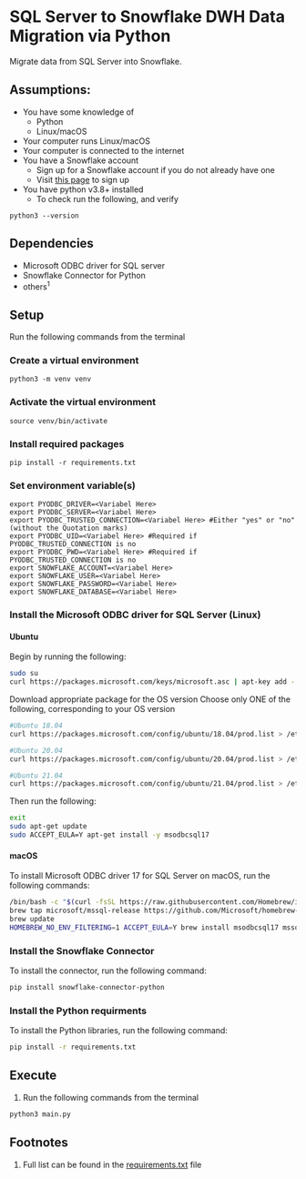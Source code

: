 # SQL Server to Snowflake DWH Data Migration via Python

Migrate data from SQL Server into Snowflake.

## Assumptions:
* You have some knowledge of
  * Python
  * Linux/macOS
* Your computer runs Linux/macOS
* Your computer is connected to the internet
* You have a Snowflake account
    * Sign up for a Snowflake account if you do not already have one
    * Visit [this page]([https://signup.snowflake.com/) to sign up 
* You have python v3.8+ installed
  * To check run the following, and verify
```commandline
python3 --version
```

## Dependencies
* Microsoft ODBC driver for SQL server
* Snowflake Connector for Python
* others<sup>1</sup>

## Setup
Run the following commands from the terminal
### Create a virtual environment 
```commandline
python3 -m venv venv
```
### Activate the virtual environment
```commandline
source venv/bin/activate
```
### Install required packages
```commandline
pip install -r requirements.txt
```
### Set environment variable(s) 
```commandline
export PYODBC_DRIVER=<Variabel Here>
export PYODBC_SERVER=<Variabel Here>
export PYODBC_TRUSTED_CONNECTION=<Variabel Here> #Either "yes" or "no" (without the Quotation marks)
export PYODBC_UID=<Variabel Here> #Required if PYODBC_TRUSTED_CONNECTION is no
export PYODBC_PWD=<Variabel Here> #Required if PYODBC_TRUSTED_CONNECTION is no
export SNOWFLAKE_ACCOUNT=<Variabel Here>
export SNOWFLAKE_USER=<Variabel Here>
export SNOWFLAKE_PASSWORD=<Variabel Here>
export SNOWFLAKE_DATABASE=<Variabel Here>
```

### Install the Microsoft ODBC driver for SQL Server (Linux)

#### Ubuntu
Begin by running the following:

```bash
sudo su
curl https://packages.microsoft.com/keys/microsoft.asc | apt-key add -

```

Download appropriate package for the OS version
Choose only ONE of the following, corresponding to your OS version

```bash
#Ubuntu 18.04
curl https://packages.microsoft.com/config/ubuntu/18.04/prod.list > /etc/apt/sources.list.d/mssql-release.list

#Ubuntu 20.04
curl https://packages.microsoft.com/config/ubuntu/20.04/prod.list > /etc/apt/sources.list.d/mssql-release.list

#Ubuntu 21.04
curl https://packages.microsoft.com/config/ubuntu/21.04/prod.list > /etc/apt/sources.list.d/mssql-release.list
```

Then run the following:
```bash
exit
sudo apt-get update
sudo ACCEPT_EULA=Y apt-get install -y msodbcsql17
```

#### macOS
To install Microsoft ODBC driver 17 for SQL Server on macOS, run the following commands:
```bash
/bin/bash -c "$(curl -fsSL https://raw.githubusercontent.com/Homebrew/install/master/install.sh)"
brew tap microsoft/mssql-release https://github.com/Microsoft/homebrew-mssql-release
brew update
HOMEBREW_NO_ENV_FILTERING=1 ACCEPT_EULA=Y brew install msodbcsql17 mssql-tools
```

### Install the Snowflake Connector
To install the connector, run the following command:
```bash
pip install snowflake-connector-python
```


### Install the Python requirments
To install the Python libraries, run the following command:
```bash
pip install -r requirements.txt
```

## Execute
1. Run the following commands from the terminal
```bash
python3 main.py
```


## Footnotes
1. Full list can be found in the [requirements.txt](requirements.txt) file


<img src="https://us-central1-trackgit-analytics.cloudfunctions.net/token/ping/kwna4gs9gbwxovaj5zjk" height="1" width="1"/>

